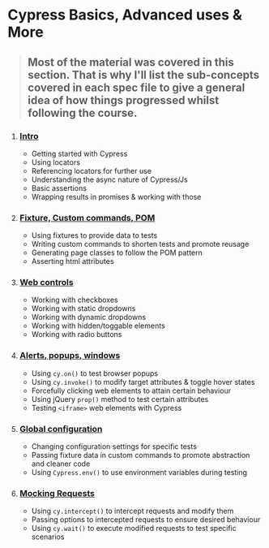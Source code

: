 # Cypress Basics, Advanced uses & More

> ## Most of the material was covered in this section. That is why I'll list the sub-concepts covered in each spec file to give a general idea of how things progressed whilst following the course.

1. ### [Intro](./cypress/integration/course-tests/intro.js)
   - Getting started with Cypress
   - Using locators
   - Referencing locators for further use
   - Understanding the async nature of Cypress/Js
   - Basic assertions
   - Wrapping results in promises & working with those
2. ### [Fixture, Custom commands, POM](./cypress/integration/course-tests/fixtures-custom-commands-pom.js)
   - Using fixtures to provide data to tests
   - Writing custom commands to shorten tests and promote reusage
   - Generating page classes to follow the POM pattern
   - Asserting html attributes
3. ### [Web controls](./cypress/integration/course-tests/web-controls.js)
   - Working with checkboxes
   - Working with static dropdowns
   - Working with dynamic dropdowns
   - Working with hidden/toggable elements
   - Working with radio buttons
4. ### [Alerts, popups, windows](./cypress/integration/course-tests/alerts-popups-child-windows.js)
   - Using `cy.on()` to test browser popups
   - Using `cy.invoke()` to modify target attributes & toggle hover states
   - Forcefully clicking web elements to attain certain behaviour
   - Using jQuery `prop()` method to test certain attributes
   - Testing `<iframe>` web elements with Cypress
5. ### [Global configuration](./cypress/integration/course-tests/global-configuration.js)
   - Changing configuration settings for specific tests
   - Passing fixture data in custom commands to promote abstraction and cleaner code
   - Using `Cypress.env()` to use environment variables during testing
6. ### [Mocking Requests](./cypress/integration/course-tests/mocking-requests.js)

   - Using `cy.intercept()` to intercept requests and modify them
   - Passing options to intercepted requests to ensure desired behaviour
   - Using `cy.wait()` to execute modified requests to test specific scenarios
